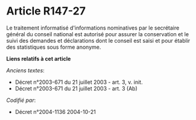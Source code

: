 # Article R147-27

Le traitement informatisé d'informations nominatives par le secrétaire général du conseil national est autorisé pour assurer
la conservation et le suivi des demandes et déclarations dont le conseil est saisi et pour établir des statistiques sous
forme anonyme.

**Liens relatifs à cet article**

_Anciens textes_:

  - Décret n°2003-671 du 21 juillet 2003 - art. 3, v. init.
  - Décret n°2003-671 du 21 juillet 2003 - art. 3 (Ab)

_Codifié par_:

  - Décret n°2004-1136 2004-10-21
